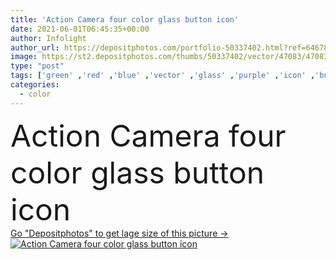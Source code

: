 ```yaml
---
title: 'Action Camera four color glass button icon'
date: 2021-06-01T06:45:35+00:00
author: Infolight
author_url: https://depositphotos.com/portfolio-50337402.html?ref=64678756
image: https://st2.depositphotos.com/thumbs/50337402/vector/47083/470835000/api_thumb_450.jpg?forcejpeg=true
type: "post"
tags: ['green' ,'red' ,'blue' ,'vector' ,'glass' ,'purple' ,'icon' ,'button' ,'electronics' ,'gradient' ,'logo' ,'eps' ,'premium' ,'video camera' ,'digital camera' ,'photo camera' ,'action camera' ]
categories: 
  - color
---
```

<div aling="center">
            <font size="60"> Action Camera four color glass button icon</font>   
</div>
<div>
    <a href='https://st2.depositphotos.com/thumbs/50337402/vector/47083/470835000/api_thumb_450.jpg?forcejpeg=true?ref=64678756' target=_blank > Go "Depositphotos" to get lage size of this picture ->
        <img href='https://st2.depositphotos.com/thumbs/50337402/vector/47083/470835000/api_thumb_450.jpg?forcejpeg=true?ref=64678756' src='https://st2.depositphotos.com/50337402/47083/v/950/depositphotos_470835000-stock-illustration-action-camera-four-color-glass.jpg?forcejpeg=true' alt='Action Camera four color glass button icon' >
    </a>
</div>
